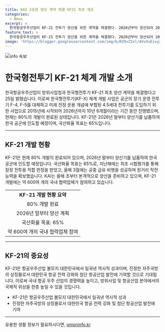 ```yaml
---
title: KAI 2조원 양산 계약 체결 KF21 최초 제조
categories:
  - News
excerpt: >
  한국항공우주산업이 KF-21 전투기 양산을 위한 계약을 체결했다. 2026년부터 양산되어 2024년까지 20대의 전투기를 생산할 예정이며, 국산화율은 65%로 목표가 설정됐다. 80%가 개발된 상태이며, 2026년 납품 예정이다. 2022년부터 시제기의 시험 비행이 시작돼 2022년말까지 시험평가를 거쳐 KAI가 인도할 예정이다. KAI는 600여 개의 국내 협력업체와 함께 양산을 준비하고 있으며, 이에 대한 기대감이 높다.
feature_text: >
  한국항공우주산업이 KF-21 전투기 양산을 위한 계약을 체결했다. 2026년부터 양산되어 2024년까지 20대의 전투기를 생산할 예정이며, 국산화율은 65%로 목표가 설정됐다. 80%가 개발된 상태이며, 2026년 납품 예정이다. 2022년부터 시제기의 시험 비행이 시작돼 2022년말까지 시험평가를 거쳐 KAI가 인도할 예정이다. KAI는 600여 개의 국내 협력업체와 함께 양산을 준비하고 있으며, 이에 대한 기대감이 높다.
image: 'https://blogger.googleusercontent.com/img/b/R29vZ2xl/AVvXsEixyZcFfHzMRdzZMjFBmAUKJYCLCGyLL1o632UiGVXcaFdKo_bkvkuCioo0uUKlGfBVcT3P84aROyZIXSBEx3Aw5nCQ3pTgDom1WDC4m8eifvWiAmWEEVb4x6G_l8C0QH225ldMjyaFvpxGEBGNO37VmDTDMHGhJPq73UglMfDca1-0aw/s1600/blogspot.png'
---
```


<p><img src="https://blogger.googleusercontent.com/img/b/R29vZ2xl/AVvXsEixyZcFfHzMRdzZMjFBmAUKJYCLCGyLL1o632UiGVXcaFdKo_bkvkuCioo0uUKlGfBVcT3P84aROyZIXSBEx3Aw5nCQ3pTgDom1WDC4m8eifvWiAmWEEVb4x6G_l8C0QH225ldMjyaFvpxGEBGNO37VmDTDMHGhJPq73UglMfDca1-0aw/s1600/blogspot.png" alt="info 속보" /></p>

<h1>한국형전투기 KF-21 체계 개발 소개</h1>

<p data-ke-size="size16">한국항공우주산업이 방위사업청과 한국형전투기 KF-21 최초 양산 계약을 체결했다고 25일 밝혔습니다. 이로써 한국형전투기(KF-X) 체계 개발 사업은 공군의 장기 운영 전투기 F-4, F-5를 대체하고 미래 전장 운용 개념에 부합된 4.5세대 전투기를 도입하기 위한 사업으로 2015년에 시작되어 2026년까지 10년 6개월이라는 기간 동안 진행됐으며, 현재는 80%의 개발이 완료된 상태입니다. KF-21은 2026년 말부터 양산기를 납품하여 한국 공군에 인도할 예정이며, 국산화율 목표는 65%입니다.</p>

<hr>

<h2 data-ke-size="size26">KF-21 개발 현황</h2>

<p data-ke-size="size16">KF-21은 현재 80% 개발이 완료되어 있으며, 2026년 말부터 양산기를 납품하여 한국 공군에 인도할 예정입니다. 국산화율 목표는 65%로, 지난해에는 최초 시험평가를 통해 잠정 전투용 적합 판정을 받았고, 올해 3월에는 공중 급유 비행을 성공하며 원거리 작전 능력을 확보했습니다. KAI는 올해 초부터 본격적으로 양산을 준비하고 있으며, KF-21 개발에는 약 600여 개의 국내 협력업체가 참여하고 있습니다.</p>

<table>
  <tr>
    <td style="text-align: center; height: 17px;"><b>KF-21 개발 현황 요약</b></td>
  </tr>
  <tr>
    <td style="text-align: center; height: 17px;">80% 개발 완료</td>
  </tr>
  <tr>
    <td style="text-align: center; height: 17px;">2026년 말부터 양산 계획</td>
  </tr>
  <tr>
    <td style="text-align: center; height: 17px;">국산화율 목표: 65%</td>
  </tr>
  <tr>
    <td style="text-align: center; height: 17px;">약 600여 개의 국내 협력업체 참여</td>
  </tr>
</table>

<hr>

<h2 data-ke-size="size26">KF-21의 중요성</h2>

<p data-ke-size="size16">KF-21은 항공우주산업 불모지 대한민국에서 일궈낸 역사적 성과이며, 진정한 자주국방의 상징물로서 대한민국 항공 전력 강화와 첨단 항공산업 발전에 기여할 것으로 기대됩니다. 이로써 국내 항공 우주 산업의 경쟁력을 높이고, 방위사업 및 항공산업 분야에서의 국제적 위상을 한층 높일 수 있을 것입니다.</p>

<ul>
  <li>KF-21은 항공우주산업 불모지 대한민국에서 일궈낸 역사적 성과</li>
  <li>진정한 자주국방의 상징물로서 대한민국 항공 전력 강화 및 첨단 항공산업 발전에 기여</li>
</ul>

<hr>
유용한 생활 정보가 필요하시다면, <a href="https://onioninfo.kr" rel="dofollow">onioninfo.kr</a>


